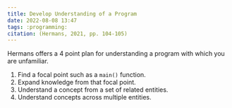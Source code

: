 ```yaml
---
title: Develop Understanding of a Program
date: 2022-08-08 13:47
tags: :programming:
citation: (Hermans, 2021, pp. 104-105)
---
```


Hermans offers a 4 point plan for understanding a program with which you are unfamiliar.

1. Find a focal point such as a `main()` function.
2. Expand knowledge from that focal point.
3. Understand a concept from a set of related entities.
4. Understand concepts across multiple entities.
